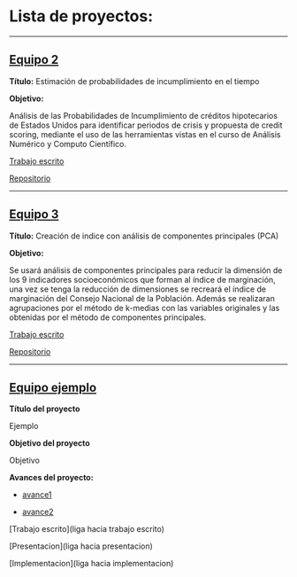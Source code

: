 # Lista de proyectos:

---

## [Equipo 2](equipos/equipo_2/)

**Título:** Estimación de probabilidades de incumplimiento en el tiempo

**Objetivo:**

Análisis de las Probabilidades de Incumplimiento de créditos hipotecarios de Estados Unidos para identificar periodos de crisis y propuesta de credit scoring, mediante el uso de las herramientas vistas en el curso de Análisis Numérico y Computo Científico.

[Trabajo escrito](https://github.com/arenitss/Proyecto_Final_Analisis_Numerico_Computo_Cientifico/blob/main/Reporte/Reporte.ipynb)

[Repositorio](https://github.com/arenitss/Proyecto_Final_Analisis_Numerico_Computo_Cientifico)


---

## [Equipo 3](equipos/equipo_3/)

**Título:** Creación de indice con análisis de componentes principales (PCA)

**Objetivo:**

Se usará análisis de componentes principales para reducir la dimensión de los 9 indicadores socioeconómicos que forman al índice de marginación, una vez se tenga la reducción de dimensiones se recreará el índice de marginación del Consejo Nacional de la Población. Además se realizaran agrupaciones por el método de k-medias con las variables originales y las obtenidas por el método de componentes principales.

[Trabajo escrito](https://github.com/AnaTorresR/PracticaFinalMNO/blob/main/Reporte.pdf)

[Repositorio](https://github.com/AnaTorresR/PracticaFinalMNO)

---

## [Equipo ejemplo](equipos/equipo_ejemplo)

**Título del proyecto** 

Ejemplo

**Objetivo del proyecto**

Objetivo

**Avances del proyecto:**

* [avance1](equipos/equipo_ejemplo/avance1)

* [avance2](equipos/equipo_ejemplo/avance2)

[Trabajo escrito](liga hacia trabajo escrito)

[Presentacion](liga hacia presentacion)

[Implementacion](liga hacia implementacion)
